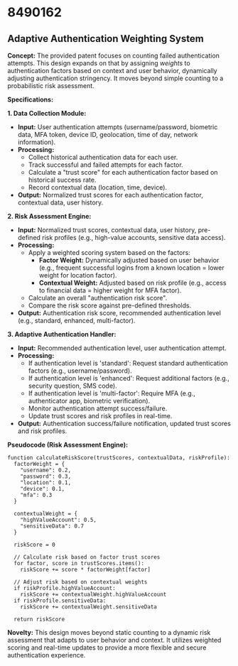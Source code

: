# 8490162

## Adaptive Authentication Weighting System

**Concept:** The provided patent focuses on counting failed authentication attempts. This design expands on that by assigning *weights* to authentication factors based on context and user behavior, dynamically adjusting authentication stringency. It moves beyond simple counting to a probabilistic risk assessment.

**Specifications:**

**1. Data Collection Module:**

*   **Input:** User authentication attempts (username/password, biometric data, MFA token, device ID, geolocation, time of day, network information).
*   **Processing:**
    *   Collect historical authentication data for each user.
    *   Track successful and failed attempts for each factor.
    *   Calculate a "trust score" for each authentication factor based on historical success rate.
    *   Record contextual data (location, time, device).
*   **Output:** Normalized trust scores for each authentication factor, contextual data, user history.

**2. Risk Assessment Engine:**

*   **Input:** Normalized trust scores, contextual data, user history, pre-defined risk profiles (e.g., high-value accounts, sensitive data access).
*   **Processing:**
    *   Apply a weighted scoring system based on the factors:
        *   **Factor Weight:** Dynamically adjusted based on user behavior (e.g., frequent successful logins from a known location = lower weight for location factor).
        *   **Contextual Weight:** Adjusted based on risk profile (e.g., access to financial data = higher weight for MFA factor).
    *   Calculate an overall "authentication risk score".
    *   Compare the risk score against pre-defined thresholds.
*   **Output:** Authentication risk score, recommended authentication level (e.g., standard, enhanced, multi-factor).

**3. Adaptive Authentication Handler:**

*   **Input:** Recommended authentication level, user authentication attempt.
*   **Processing:**
    *   If authentication level is 'standard': Request standard authentication factors (e.g., username/password).
    *   If authentication level is 'enhanced': Request additional factors (e.g., security question, SMS code).
    *   If authentication level is 'multi-factor': Require MFA (e.g., authenticator app, biometric verification).
    *   Monitor authentication attempt success/failure.
    *   Update trust scores and risk profiles in real-time.
*   **Output:** Authentication success/failure notification, updated trust scores and risk profiles.

**Pseudocode (Risk Assessment Engine):**

```
function calculateRiskScore(trustScores, contextualData, riskProfile):
  factorWeight = {
    "username": 0.2,
    "password": 0.3,
    "location": 0.1,
    "device": 0.1,
    "mfa": 0.3
  }

  contextualWeight = {
    "highValueAccount": 0.5,
    "sensitiveData": 0.7
  }

  riskScore = 0

  // Calculate risk based on factor trust scores
  for factor, score in trustScores.items():
    riskScore += score * factorWeight[factor]

  // Adjust risk based on contextual weights
  if riskProfile.highValueAccount:
    riskScore += contextualWeight.highValueAccount
  if riskProfile.sensitiveData:
    riskScore += contextualWeight.sensitiveData

  return riskScore
```

**Novelty:** This design moves beyond static counting to a dynamic risk assessment that adapts to user behavior and context. It utilizes weighted scoring and real-time updates to provide a more flexible and secure authentication experience.